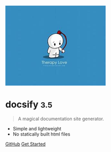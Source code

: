<!-- _coverpage.md -->

![logo](loge.png)

# docsify <small>3.5</small>

> A magical documentation site generator.

- Simple and lightweight
- No statically built html files

  

[GitHub](https://github.com/docsifyjs/docsify/)
[Get Started](#Headline) 
